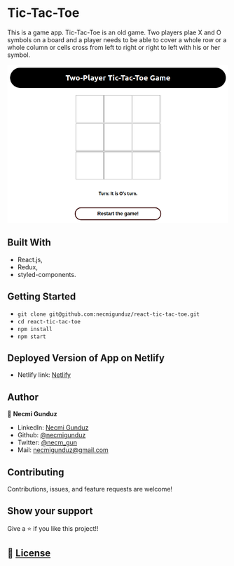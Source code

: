 # Tic-Tac-Toe

This is a game app. Tic-Tac-Toe is an old game. Two players plae X and O symbols on a board and a player needs to be able to cover a whole row or a whole column or cells cross from left to right or right to left with his or her symbol.

![screenshot](https://github.com/necmigunduz/react-tic-tac-toe/blob/master/assets/screenshot.png)

## Built With

- React.js,
- Redux,
- styled-components.

## Getting Started

- `git clone git@github.com:necmigunduz/react-tic-tac-toe.git`
- `cd react-tic-tac-toe`
- `npm install`
- `npm start`

## Deployed Version of App on Netlify
- Netlify link: [Netlify](https://tic-tac-toe-react-necm.netlify.app/)

## Author

👤 **Necmi Gunduz**

- LinkedIn: [Necmi Gunduz](https://www.linkedin.com/in/necmigunduz/)
- Github: [@necmigunduz](https://github.com/necmigunduz/)
- Twitter: [@necm_gun](https://twitter.com/necm_gun)
- Mail: [necmigunduz@gmail.com](necmigunduz@gmail.com)

## Contributing

Contributions, issues, and feature requests are welcome!

## Show your support

Give a ⭐️ if you like this project!!

## 📝 [License](https://creativecommons.org/licenses/by-nc-nd/4.0/)
